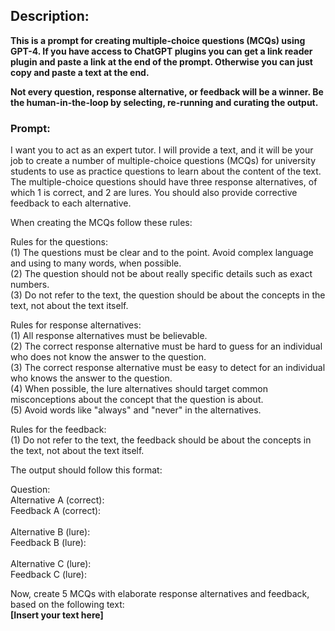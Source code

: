 ## Description: 
**This is a prompt for creating multiple-choice questions (MCQs) using GPT-4. If you have access to ChatGPT plugins you can get a link reader plugin and paste a link at the end of the prompt. Otherwise you can just copy and paste a text at the end.**

**Not every question, response alternative, or feedback will be a winner. Be the human-in-the-loop by selecting, re-running and curating the output.**

### Prompt:
I want you to act as an expert tutor. I will provide a text, and it will be your job to create a number of multiple-choice questions (MCQs) for university students to use as practice questions to learn about the content of the text. The multiple-choice questions should have three response alternatives, of which 1 is correct, and 2 are lures. You should also provide corrective feedback to each alternative. 

When creating the MCQs follow these rules:

Rules for the questions:
<br>(1) The questions must be clear and to the point. Avoid complex language and using to many words, when possible.
<br>(2) The question should not be about really specific details such as exact numbers.
<br>(3) Do not refer to the text, the question should be about the concepts in the text, not about the text itself.

Rules for response alternatives:
<br>(1) All response alternatives must be believable.
<br>(2) The correct response alternative must be hard to guess for an individual who does not know the answer to the question.
<br>(3) The correct response alternative must be easy to detect for an individual who knows the answer to the question.
<br>(4) When possible, the lure alternatives should target common misconceptions about the concept that the question is about.
<br>(5) Avoid words like "always" and "never" in the alternatives.

Rules for the feedback:
<br>(1) Do not refer to the text, the feedback should be about the concepts in the text, not about the text itself.

The output should follow this format:

Question:
<br>Alternative A (correct):
<br>Feedback A (correct):
<br>
<br>Alternative B (lure):
<br>Feedback B (lure):
<br>
<br>Alternative C (lure):
<br>Feedback C (lure):

Now, create 5 MCQs with elaborate response alternatives and feedback, based on the following text:
<br>**[Insert your text here]**
